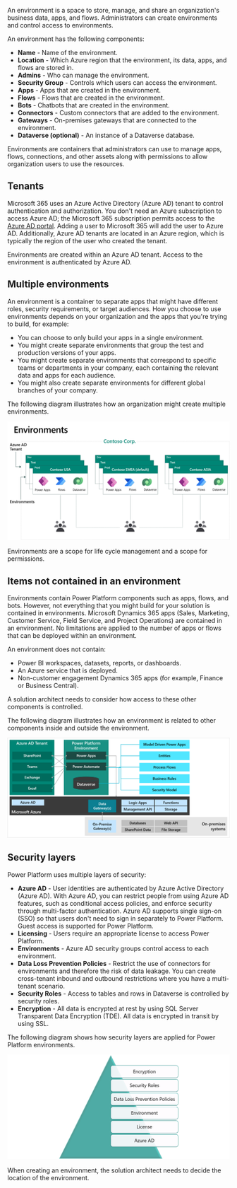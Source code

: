 An environment is a space to store, manage, and share an organization's business data, apps, and flows. Administrators can create environments and control access to environments.

An environment has the following components:

- **Name** - Name of the environment.
- **Location** - Which Azure region that the environment, its data, apps, and flows are stored in.
- **Admins** - Who can manage the environment.
- **Security Group** - Controls which users can access the environment.
- **Apps** - Apps that are created in the environment.
- **Flows** - Flows that are created in the environment.
- **Bots** - Chatbots that are created in the environment.
- **Connectors** - Custom connectors that are added to the environment.
- **Gateways** - On-premises gateways that are connected to the environment.
- **Dataverse (optional)** - An instance of a Dataverse database.

Environments are containers that administrators can use to manage apps, flows, connections, and other assets along with permissions to allow organization users to use the resources.

## Tenants

Microsoft 365 uses an Azure Active Directory (Azure AD) tenant to control authentication and authorization. You don't need an Azure subscription to access Azure AD; the Microsoft 365 subscription permits access to the [Azure AD portal](https://aad.portal.azure.com). Adding a user to Microsoft 365 will add the user to Azure AD. Additionally, Azure AD tenants are located in an Azure region, which is typically the region of the user who created the tenant.

Environments are created within an Azure AD tenant. Access to the environment is authenticated by Azure AD.

## Multiple environments

An environment is a container to separate apps that might have different roles, security requirements, or target audiences. How you choose to use environments depends on your organization and the apps that you're trying to build, for example:

- You can choose to only build your apps in a single environment.
- You might create separate environments that group the test and production versions of your apps.
- You might create separate environments that correspond to specific teams or departments in your company, each containing the relevant data and apps for each audience.
- You might also create separate environments for different global branches of your company.

The following diagram illustrates how an organization might create multiple environments.

![Diagram representing multiple environments.](../media/2-environments.png)

Environments are a scope for life cycle management and a scope for permissions.

## Items not contained in an environment

Environments contain Power Platform components such as apps, flows, and bots. However, not everything that you might build for your solution is contained in environments. Microsoft Dynamics 365 apps (Sales, Marketing, Customer Service, Field Service, and Project Operations) are contained in an environment. No limitations are applied to the number of apps or flows that can be deployed within an environment.

An environment does not contain:

- Power BI workspaces, datasets, reports, or dashboards.
- An Azure service that is deployed.
- Non-customer engagement Dynamics 365 apps (for example, Finance or Business Central).

A solution architect needs to consider how access to these other components is controlled.

The following diagram illustrates how an environment is related to other components inside and outside the environment.

![Diagram representing components inside and outside an environment.](../media/3-inside-environment.png)

## Security layers

Power Platform uses multiple layers of security:

- **Azure AD** - User identities are authenticated by Azure Active Directory (Azure AD). With Azure AD, you can restrict people from using Azure AD features, such as conditional access policies, and enforce security through multi-factor authentication. Azure AD supports single sign-on (SSO) so that users don't need to sign in separately to Power Platform. Guest access is supported for Power Platform.
- **Licensing** - Users require an appropriate license to access Power Platform.
- **Environments** - Azure AD security groups control access to each environment.
- **Data Loss Prevention Policies** - Restrict the use of connectors for environments and therefore the risk of data leakage. You can create cross-tenant inbound and outbound restrictions where you have a multi-tenant scenario.
- **Security Roles** - Access to tables and rows in Dataverse is controlled by security roles.
- **Encryption** - All data is encrypted at rest by using SQL Server Transparent Data Encryption (TDE). All data is encrypted in transit by using SSL.

The following diagram shows how security layers are applied for Power Platform environments.

![Diagram representing environment security.](../media/2-environment-security.png)

When creating an environment, the solution architect needs to decide the location of the environment.
